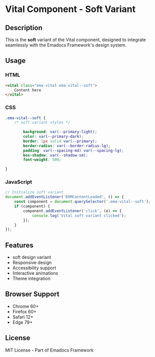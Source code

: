 # Vital Component - Soft Variant

## Description
This is the **soft** variant of the Vital component, designed to integrate seamlessly with the Emadocs Framework's design system.

## Usage

### HTML
```html
<vital class="ema-vital ema-vital--soft">
    Content here
</vital>
```

### CSS
```css
.ema-vital--soft {
    /* soft variant styles */
    
        background: var(--primary-light);
        color: var(--primary-dark);
        border: 1px solid var(--primary);
        border-radius: var(--border-radius-lg);
        padding: var(--spacing-md) var(--spacing-lg);
        box-shadow: var(--shadow-sm);
        font-weight: 500;
    
}
```

### JavaScript
```javascript
// Initialize soft variant
document.addEventListener('DOMContentLoaded', () => {
    const component = document.querySelector('.ema-vital--soft');
    if (component) {
        component.addEventListener('click', (e) => {
            console.log('Vital soft variant clicked');
        });
    }
});
```

## Features
- soft design variant
- Responsive design
- Accessibility support
- Interactive animations
- Theme integration

## Browser Support
- Chrome 60+
- Firefox 60+
- Safari 12+
- Edge 79+

## License
MIT License - Part of Emadocs Framework
